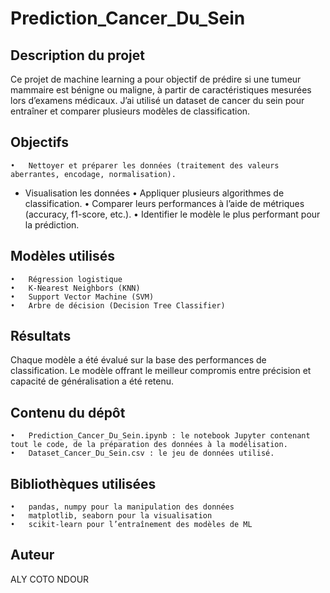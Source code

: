 # Prediction_Cancer_Du_Sein

## Description du projet

Ce projet de machine learning a pour objectif de prédire si une tumeur mammaire est bénigne ou maligne, à partir de caractéristiques mesurées lors d’examens médicaux.
J’ai utilisé un dataset de cancer du sein pour entraîner et comparer plusieurs modèles de classification.

## Objectifs

	•	Nettoyer et préparer les données (traitement des valeurs aberrantes, encodage, normalisation).
 - Visualisation les données
	•	Appliquer plusieurs algorithmes de classification.
	•	Comparer leurs performances à l’aide de métriques (accuracy, f1-score, etc.).
	•	Identifier le modèle le plus performant pour la prédiction.

## Modèles utilisés

	•	Régression logistique
	•	K-Nearest Neighbors (KNN)
	•	Support Vector Machine (SVM)
	•	Arbre de décision (Decision Tree Classifier)

## Résultats

Chaque modèle a été évalué sur la base des performances de classification. Le modèle offrant le meilleur compromis entre précision et capacité de généralisation a été retenu.


## Contenu du dépôt

	•	Prediction_Cancer_Du_Sein.ipynb : le notebook Jupyter contenant tout le code, de la préparation des données à la modélisation.
	•	Dataset_Cancer_Du_Sein.csv : le jeu de données utilisé.
	

## Bibliothèques utilisées

	•	pandas, numpy pour la manipulation des données
	•	matplotlib, seaborn pour la visualisation
	•	scikit-learn pour l’entraînement des modèles de ML

## Auteur

ALY COTO NDOUR
